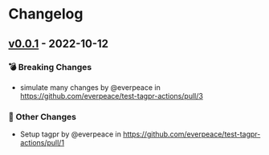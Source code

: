 # Changelog

## [v0.0.1](https://github.com/everpeace/test-tagpr-actions/commits/v0.0.1) - 2022-10-12
### 💣 Breaking Changes
- simulate many changes by @everpeace in https://github.com/everpeace/test-tagpr-actions/pull/3
### 🔬 Other Changes
- Setup tagpr by @everpeace in https://github.com/everpeace/test-tagpr-actions/pull/1
